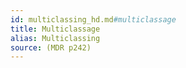 ```yaml
---
id: multiclassing_hd.md#multiclassage
title: Multiclassage
alias: Multiclassing
source: (MDR p242)
---
```


